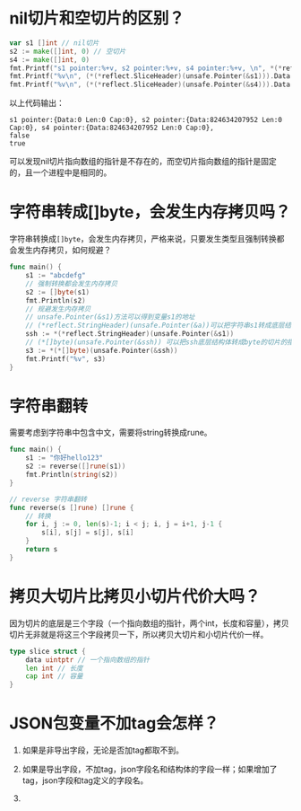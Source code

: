 # nil切片和空切片的区别？

```go
var s1 []int // nil切片
s2 := make([]int, 0) // 空切片
s4 := make([]int, 0)
fmt.Printf("s1 pointer:%+v, s2 pointer:%+v, s4 pointer:%+v, \n", *(*reflect.SliceHeader)(unsafe.Pointer(&s1)), *(*reflect.SliceHeader)(unsafe.Pointer(&s2)), *(*reflect.SliceHeader)(unsafe.Pointer(&s4)))
fmt.Printf("%v\n", (*(*reflect.SliceHeader)(unsafe.Pointer(&s1))).Data == (*(*reflect.SliceHeader)(unsafe.Pointer(&s2))).Data)
fmt.Printf("%v\n", (*(*reflect.SliceHeader)(unsafe.Pointer(&s4))).Data == (*(*reflect.SliceHeader)(unsafe.Pointer(&s2))).Data)
```

以上代码输出：

```log
s1 pointer:{Data:0 Len:0 Cap:0}, s2 pointer:{Data:824634207952 Len:0 Cap:0}, s4 pointer:{Data:824634207952 Len:0 Cap:0}, 
false
true
```

可以发现nil切片指向数组的指针是不存在的，而空切片指向数组的指针是固定的，且一个进程中是相同的。

# 字符串转成[]byte，会发生内存拷贝吗？

字符串转换成`[]byte`，会发生内存拷贝，严格来说，只要发生类型且强制转换都会发生内存拷贝，如何规避？

```go
func main() {
	s1 := "abcdefg"
	// 强制转换都会发生内存拷贝
	s2 := []byte(s1)
	fmt.Println(s2)
	// 规避发生内存拷贝
	// unsafe.Pointer(&s1)方法可以得到变量s1的地址
	// (*reflect.StringHeader)(unsafe.Pointer(&a))可以把字符串s1转成底层结构的形式
	ssh := *(*reflect.StringHeader)(unsafe.Pointer(&s1))
	// (*[]byte)(unsafe.Pointer(&ssh)) 可以把ssh底层结构体转成byte的切片的指针
	s3 := *(*[]byte)(unsafe.Pointer(&ssh))
	fmt.Printf("%v", s3)
}
```

# 字符串翻转

需要考虑到字符串中包含中文，需要将string转换成rune。

```go
func main() {
	s1 := "你好hello123"
	s2 := reverse([]rune(s1))
	fmt.Println(string(s2))
}

// reverse 字符串翻转
func reverse(s []rune) []rune {
	// 转换
	for i, j := 0, len(s)-1; i < j; i, j = i+1, j-1 {
		s[i], s[j] = s[j], s[i]
	}
	return s
}
```

# 拷贝大切片比拷贝小切片代价大吗？

因为切片的底层是三个字段（一个指向数组的指针，两个int，长度和容量），拷贝切片无非就是将这三个字段拷贝一下，所以拷贝大切片和小切片代价一样。

```go
type slice struct {
    data uintptr // 一个指向数组的指针
    len int // 长度
    cap int // 容量
}
```

# JSON包变量不加tag会怎样？

1. 如果是非导出字段，无论是否加tag都取不到。

2. 如果是导出字段，不加tag，json字段名和结构体的字段一样；如果增加了tag，json字段和tag定义的字段名。

3. 


